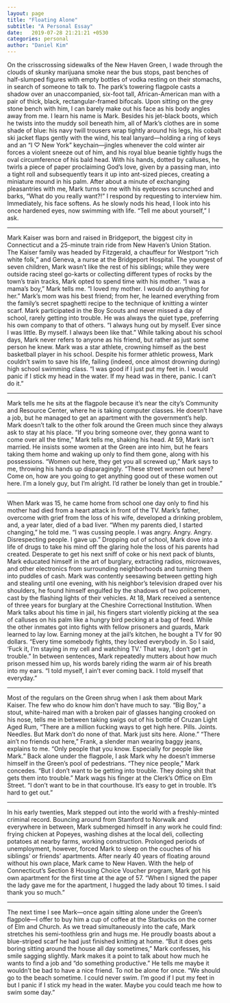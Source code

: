 ```yaml
---
layout: page
title: "Floating Alone"
subtitle: "A Personal Essay"
date:   2019-07-28 21:21:21 +0530
categories: personal
author: "Daniel Kim"
---
```



On the crisscrossing sidewalks of the New Haven Green, I wade through the clouds of skunky marijuana smoke near the bus stops, past benches of half-slumped figures with empty bottles of vodka resting on their stomachs, in search of someone to talk to. The park’s towering flagpole casts a shadow over an unaccompanied, six-foot tall, African-American man with a pair of thick, black, rectangular-framed bifocals. Upon sitting on the grey stone bench with him, I can barely make out his face as his body angles away from me. I learn his name is Mark. Besides his jet-black boots, which he twists into the muddy soil beneath him, all of Mark’s clothes are in some shade of blue: his navy twill trousers wrap tightly around his legs, his cobalt ski jacket flaps gently with the wind, his teal lanyard—holding a ring of keys and an “I ♡ New York” keychain—jingles whenever the cold winter air forces a violent sneeze out of him, and his royal blue beanie tightly hugs the oval circumference of his bald head. With his hands, dotted by calluses, he twirls a piece of paper proclaiming God’s love, given by a passing man, into a tight roll and subsequently tears it up into ant-sized pieces, creating a miniature mound in his palm. After about a minute of exchanging pleasantries with me, Mark turns to me with his eyebrows scrunched and barks, “What do you really want?!” I respond by requesting to interview him. Immediately, his face softens. As he slowly nods his head, I look into his once hardened eyes, now swimming with life. “Tell me about yourself,” I ask.
***
Mark Kaiser was born and raised in Bridgeport, the biggest city in Connecticut and a 25-minute train ride from New Haven’s Union Station. The Kaiser family was headed by Fitzgerald, a chauffeur for Westport “rich white folk,” and Geneva, a nurse at the Bridgeport Hospital. The youngest of seven children, Mark wasn’t like the rest of his siblings; while they were outside racing steel go-karts or collecting different types of rocks by the town’s train tracks, Mark opted to spend time with his mother. “I was a mama’s boy,” Mark tells me.  “I loved my mother. I would do anything for her.” Mark’s mom was his best friend; from her, he learned everything from the family’s secret spaghetti recipe to the technique of knitting a winter scarf.
Mark participated in the Boy Scouts and never missed a day of school, rarely getting into trouble. He was always the quiet type, preferring his own company to that of others. “I always hung out by myself. Ever since I was little. By myself. I always been like that.” While talking about his school days, Mark never refers to anyone as his friend, but rather as just some person he knew. 
Mark was a star athlete, crowning himself as the best basketball player in his school. Despite his former athletic prowess, Mark couldn’t swim to save his life, failing (indeed, once almost drowning during) high school swimming class. “I was good if I just put my feet in. I would panic if I stick my head in the water.  If my head was in there, panic. I can’t do it.”
***
Mark tells me he sits at the flagpole because it’s near the city’s Community and Resource Center, where he is taking computer classes. He doesn’t have a job, but he managed to get an apartment with the government’s help. Mark doesn’t talk to the other folk around the Green much since they always ask to stay at his place. “If you bring someone over, they gonna want to come over all the time,” Mark tells me, shaking his head.
At 59, Mark isn’t married. He insists some women at the Green are into him, but he fears taking them home and waking up only to find them gone, along with his possessions. “Women out here, they get you all screwed up,” Mark says to me, throwing his hands up disparagingly. “These street women out here? Come on, how are you going to get anything good out of these women out here. I’m a lonely guy, but I’m alright. I’d rather be lonely than get in trouble.”
***
When Mark was 15, he came home from school one day only to find his mother had died from a heart attack in front of the TV. Mark’s father, overcome with grief from the loss of his wife, developed a drinking problem, and, a year later, died of a bad liver. “When my parents died, I started changing,” he told me. “I was cussing people. I was angry. Angry. Angry. Disrespecting people. I gave up.”  Dropping out of school, Mark dove into a life of drugs to take his mind off the glaring hole the loss of his parents had created. Desperate to get his next sniff of coke or his next pack of blunts, Mark educated himself in the art of burglary, extracting radios, microwaves, and other electronics from surrounding neighborhoods and turning them into puddles of cash. Mark was contently seesawing between getting high and stealing until one evening, with his neighbor’s television draped over his shoulders, he found himself engulfed by the shadows of two policemen, cast by the flashing lights of their vehicles. At 18, Mark received a sentence of three years for burglary at the Cheshire Correctional Institution.
When Mark talks about his time in jail, his fingers start violently picking at the sea of calluses on his palm like a hungry bird pecking at a bag of feed. While the other inmates got into fights with fellow prisoners and guards, Mark learned to lay low. Earning money at the jail’s kitchen, he bought a TV for 90 dollars. “Every time somebody fights, they locked everybody in. So I said, ‘Fuck it, I’m staying in my cell and watching TV.’ That way, I don’t get in trouble.” In between sentences, Mark repeatedly mutters about how much prison messed him up, his words barely riding the warm air of his breath into my ears. “I told myself, I ain’t ever coming back. I told myself that everyday.”
***
Most of the regulars on the Green shrug when I ask them about Mark Kaiser. The few who do know him don’t have much to say. “Big Boy,” a stout, white-haired man with a broken pair of glasses hanging crooked on his nose, tells me in between taking swigs out of his bottle of Cruzan Light Aged Rum, “There are a million fucking ways to get high here. Pills. Joints. Needles. But Mark don’t do none of that. Mark just sits here. Alone.” 
“There ain’t no friends out here,” Frank, a slender man wearing baggy jeans, explains to me. “Only people that you know. Especially for people like Mark.”
Back alone under the flagpole, I ask Mark why he doesn’t immerse himself in the Green’s pool of pedestrians. “They nice people,” Mark concedes. “But I don’t want to be getting into trouble. They doing shit that gets them into trouble.” Mark wags his finger at the Clerk’s Office on Elm Street. “I don’t want to be in that courthouse. It’s easy to get in trouble. It’s hard to get out.”
***
In his early twenties, Mark stepped out into the world with a freshly-minted criminal record. Bouncing around from Stamford to Norwalk and everywhere in between, Mark submerged himself in any work he could find: frying chicken at Popeyes, washing dishes at the local deli, collecting potatoes at nearby farms, working construction. Prolonged periods of unemployment, however, forced Mark to sleep on the couches of his siblings’ or friends’ apartments. After nearly 40 years of floating around without his own place, Mark came to New Haven. With the help of Connecticut’s Section 8 Housing Choice Voucher program, Mark got his own apartment for the first time at the age of 57. “When I signed the paper the lady gave me for the apartment, I hugged the lady about 10 times. I said thank you so much.”
***
The next time I see Mark—once again sitting alone under the Green’s flagpole—I offer to buy him a cup of coffee at the Starbucks on the corner of Elm and Church. As we tread simultaneously into the cafe, Mark stretches his semi-toothless grin and hugs me. He proudly boasts about a blue-striped scarf he had just finished knitting at home. “But it does gets boring sitting around the house all day sometimes,” Mark confesses, his smile sagging slightly. Mark makes it a point to talk about how much he wants to find a job and “do something productive.” He tells me maybe it wouldn’t be bad to have a nice friend. To not be alone for once. “We should go to the beach sometime. I could never swim. I’m good if I put my feet in but I panic if I stick my head in the water. Maybe you could teach me how to swim some day.”
